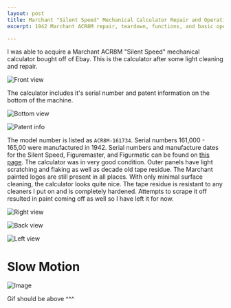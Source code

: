 ```yaml
---
layout: post
title: Marchant "Silent Speed" Mechanical Calculator Repair and Operation.
excerpt: 1942 Marchant ACR8M repair, teardown, functions, and basic operation.

---
```


I was able to acquire a Marchant ACR8M "Silent Speed" mechanical calculator bought off of Ebay. This is the calculator after some light cleaning and repair.

![Front view](https://starwarsfan2099.github.io/public/2020-5-26/DSC_5599_2.jpg)

The calculator includes it's serial number and patent information on the bottom of the machine. 

![Bottom view](https://starwarsfan2099.github.io/public/2020-5-26/DSC_5618.jpg)

![Patent info](https://starwarsfan2099.github.io/public/2020-5-26/DSC_5619.jpg)

The model number is listed as `ACR8M-161734`. Serial numbers 161,000 - 165,00 were manufactured in 1942. Serial numbers and manufacture dates for the Silent Speed, Figuremaster, and Figurmatic can be found on [this page](http://www.vintagecalculators.com/html/marchant.html). The calculator was in very good condition. Outer panels have light scratching and flaking as well as decade old tape residue. The Marchant painted logos are still present in all places. With only minimal surface cleaning, the calculator looks quite nice. The tape residue is resistant to any cleaners I put on and is completely hardened. Attempts to scrape it off resulted in paint coming off as well so I have left it for now. 

![Right view](https://starwarsfan2099.github.io/public/2020-5-26/DSC_5606.jpg)

![Back view](https://starwarsfan2099.github.io/public/2020-5-26/DSC_5607.jpg)

![Left view](https://starwarsfan2099.github.io/public/2020-5-26/DSC_5609.jpg)

# Slow Motion

![Image](https://starwarsfan2099.github.io/public/2020-5-26/right_side_veiw.gif)

Gif should be above ^^^